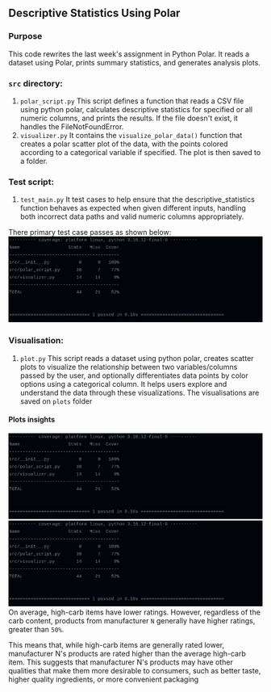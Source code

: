 
## Descriptive Statistics Using Polar

### Purpose
This code rewrites the last week's assignment in Python Polar. It reads a dataset using Polar, prints summary statistics, and generates analysis plots.

### `src` directory:
1. `polar_script.py` This script defines a function that reads a CSV file using python polar, calculates descriptive statistics for specified or all numeric columns, and prints the results. If the file doesn't exist, it handles the FileNotFoundError.
2. `visualizer.py` It contains the `visualize_polar_data()` function that creates a polar scatter plot of the data, with the points colored according to a categorical variable if specified. The plot is then saved to a folder.

### Test script:
1. `test_main.py` It test cases to help ensure that the descriptive_statistics function behaves as expected when given different inputs, handling both incorrect data paths and valid numeric columns appropriately.

There primary test case passes as shown below: 
![Tests](/plots/test.png?raw=true)

### Visualisation: 
1. `plot.py` This script reads a dataset using python polar, creates scatter plots to visualize the relationship between two variables/columns passed by the user, and optionally differentiates data points by color options using a categorical column. It helps users explore and understand the data through these visualizations. The visualisations are saved on `plots` folder
#### Plots insights 
![Carbs Rating](plots/test.png) ![Carbs Rating by MRF](plots/test.png)
On average, high-carb items have lower ratings. However, regardless of the carb content, products from manufacturer `N` generally have higher ratings, greater than `50%`.

This means that, while high-carb items are generally rated lower, manufacturer N's products are rated higher than the average high-carb item. This suggests that manufacturer N's products may have other qualities that make them more desirable to consumers, such as better taste, higher quality ingredients, or more convenient packaging





